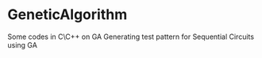 # GeneticAlgorithm
Some codes in C\C++ on GA
Generating test pattern for Sequential Circuits using GA
